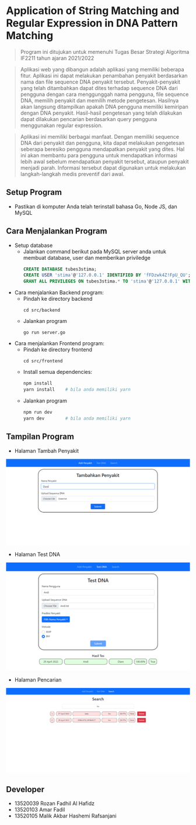 # Application of String Matching and Regular Expression in DNA Pattern Matching

> Program ini ditujukan untuk memenuhi Tugas Besar Strategi Algoritma IF2211 tahun ajaran 2021/2022

> Aplikasi web yang dibangun adalah aplikasi yang memiliki beberapa fitur. Aplikasi ini dapat melakukan penambahan penyakit berdasarkan nama dan file sequence DNA penyakit tersebut. Penyakit-penyakit yang telah ditambahkan dapat dites terhadap sequence DNA dari pengguna dengan cara menggunggah nama pengguna, file sequence DNA, memilih penyakit dan memilih metode pengetesan. Hasilnya akan langsung ditampilkan apakah DNA pengguna memiliki kemiripan dengan DNA penyakit. Hasil-hasil pengetesan yang telah dilakukan dapat dilakukan pencarian berdasarkan query pengguna menggunakan regular expression.

> Aplikasi ini memiliki berbagai manfaat. Dengan memiliki sequence DNA dari penyakit dan pengguna, kita dapat melakukan pengetesan seberapa beresiko pengguna mendapatkan penyakit yang dites. Hal ini akan membantu para pengguna untuk mendapatkan informasi lebih awal sebelum mendapatkan penyakit tersebut, ataupun penyakit menjadi parah. Informasi tersebut dapat digunakan untuk melakukan langkah-langkah medis preventif dari awal.

## Setup Program
- Pastikan di komputer Anda telah terinstall bahasa Go, Node JS, dan MySQL

## Cara Menjalankan Program
- Setup database
    - Jalankan command berikut pada MySQL server anda untuk membuat database, user dan memberikan priviledge
      ```sql
      CREATE DATABASE tubes3stima;
      CREATE USER 'stima'@'127.0.0.1' IDENTIFIED BY 'fFDzwk4Z!FpU_QU';
      GRANT ALL PRIVILEGES ON tubes3stima.* TO 'stima'@'127.0.0.1' WITH GRANT OPTION;
      ```
- Cara menjalankan Backend program:
    - Pindah ke directory backend
      ```
      cd src/backend
      ```
    - Jalankan program
      ```
      go run server.go
      ```
- Cara menjalankan Frontend program:
    - Pindah ke directory frontend
      ```
      cd src/frontend
      ```
    - Install semua dependencies:
      ```sh
      npm install
      yarn install    # bila anda memiliki yarn
      ```
    - Jalankan program
      ```sh
      npm run dev
      yarn dev        # bila anda memiliki yarn
      ```

## Tampilan Program
- Halaman Tambah Penyakit

![Halaman Tambah Penyakit](imgs/add-penyakit-page.png)

- Halaman Test DNA

![Halaman Test DNA](imgs/test-dna-page.png)

- Halaman Pencarian

![Halaman Pencarian](imgs/search-page.png)

## Developer
- 13520039	Rozan Fadhil Al Hafidz
- 13520103	Amar Fadil	
- 13520105	Malik Akbar Hashemi Rafsanjani